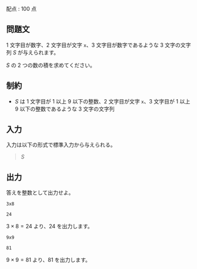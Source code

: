 配点 : $100$ 点

## 問題文

$1$ 文字目が数字、$2$ 文字目が文字 `x`、$3$ 文字目が数字であるような $3$ 文字の文字列 $S$ が与えられます。

$S$ の $2$ つの数の積を求めてください。

## 制約

- $S$ は $1$ 文字目が $1$ 以上 $9$ 以下の整数、$2$ 文字目が文字 `x`、$3$ 文字目が $1$ 以上 $9$ 以下の整数であるような $3$ 文字の文字列

## 入力

入力は以下の形式で標準入力から与えられる。

> $S$

## 出力

答えを整数として出力せよ。

```input1
3x8
```

```output1
24
```

$3 \times 8 = 24$ より、$24$ を出力します。

```input2
9x9
```

```output2
81
```

$9 \times 9 = 81$ より、$81$ を出力します。